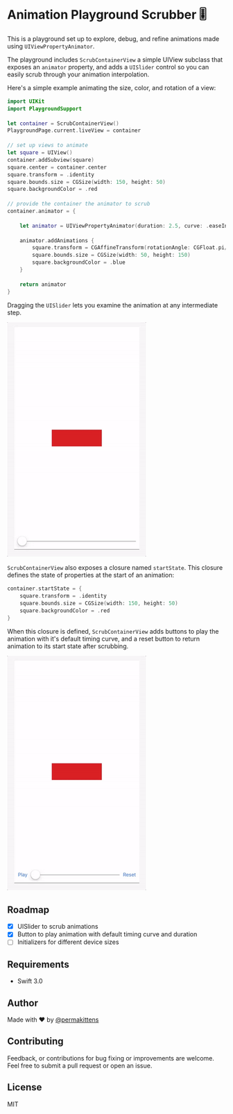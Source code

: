 # Animation Playground Scrubber 🎚

This is a playground set up to explore, debug, and refine animations made using
`UIViewPropertyAnimator`.

The playground includes `ScrubContainerView` a simple UIView subclass that
exposes an `animator` property, and adds a `UISlider` control so you can easily
scrub through your animation interpolation.

Here's a simple example animating the size, color, and rotation of a view:

````Swift
import UIKit
import PlaygroundSupport

let container = ScrubContainerView()
PlaygroundPage.current.liveView = container

// set up views to animate
let square = UIView()
container.addSubview(square)
square.center = container.center
square.transform = .identity
square.bounds.size = CGSize(width: 150, height: 50)
square.backgroundColor = .red

// provide the container the animator to scrub
container.animator = {

    let animator = UIViewPropertyAnimator(duration: 2.5, curve: .easeInOut)

    animator.addAnimations {
        square.transform = CGAffineTransform(rotationAngle: CGFloat.pi/2)
        square.bounds.size = CGSize(width: 50, height: 150)
        square.backgroundColor = .blue
    }

    return animator
}
````

Dragging the `UISlider` lets you examine the animation at any intermediate step.

<img src="./assets/scrubber-simple-1.gif" width="320">

`ScrubContainerView` also exposes a closure named `startState`. This closure
defines the state of properties at the start of an animation:

````Swift
container.startState = {
    square.transform = .identity
    square.bounds.size = CGSize(width: 150, height: 50)
    square.backgroundColor = .red
}
````

When this closure is defined, `ScrubContainerView` adds buttons to play the
animation with it's default timing curve, and a reset button to return animation
to its start state after scrubbing.

<img src="./assets/scrubber-simple-2.gif" width="320">

## Roadmap
- [x] UISlider to scrub animations
- [x] Button to play animation with default timing curve and duration
- [ ] Initializers for different device sizes

## Requirements

- Swift 3.0

## Author

Made with :heart: by [@permakittens](http://twitter.com/permakittens)

## Contributing

Feedback, or contributions for bug fixing or improvements are welcome. Feel free to submit a pull request or open an issue.

## License

MIT
